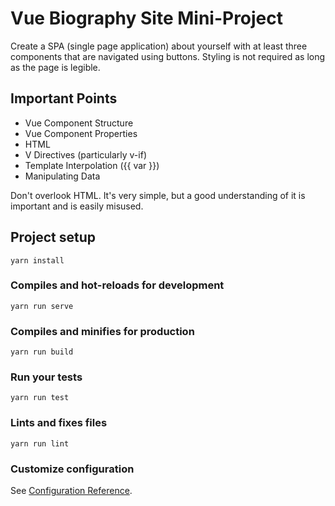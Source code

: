 # Vue Biography Site Mini-Project
Create a SPA (single page application) about yourself with at least three components that are navigated using buttons. Styling is not required as long as the page is legible.

## Important Points
- Vue Component Structure
- Vue Component Properties
- HTML
- V Directives (particularly v-if)
- Template Interpolation ({{ var }})
- Manipulating Data

Don't overlook HTML. It's very simple, but a good understanding of it is important and is easily misused.

## Project setup
```
yarn install
```

### Compiles and hot-reloads for development
```
yarn run serve
```

### Compiles and minifies for production
```
yarn run build
```

### Run your tests
```
yarn run test
```

### Lints and fixes files
```
yarn run lint
```

### Customize configuration
See [Configuration Reference](https://cli.vuejs.org/config/).
